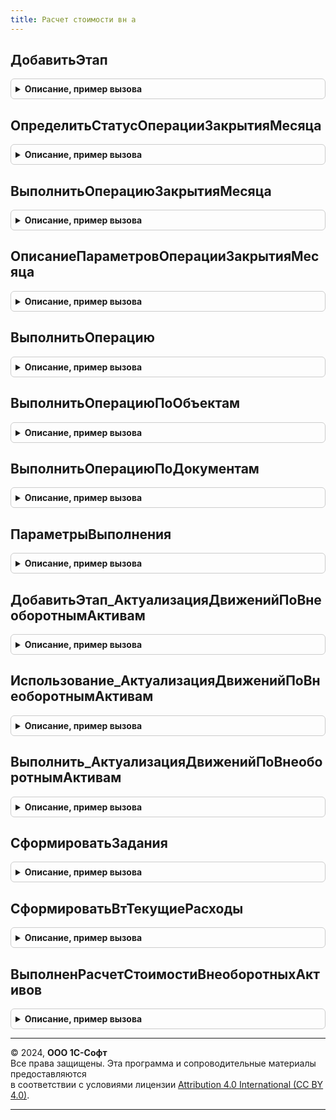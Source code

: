 ```yaml
---
title: Расчет стоимости вн а
---
```



## ДобавитьЭтап
<details style="margin: 1em 0; padding: 0.5em; border: 1px solid #ccc; border-radius: 6px;">

<summary style="font-weight: bold; cursor: pointer;">Описание, пример вызова</summary>

```bsl

// Добавляет этап в таблицу этапов закрытия месяца.
// Элементы данной таблицы являются элементами второго уровня в дереве этапов в форме закрытия месяца.
//
// Параметры:
// 	ТаблицаЭтапов - (См. Обработки.ОперацииЗакрытияМесяца.ЗаполнитьОписаниеЭтаповЗакрытияМесяца)
// 	ТекущийРодитель - Строка - идентификатор группы.
Процедура ДобавитьЭтап(ТаблицаЭтапов,ТекущийРодитель) Экспорт
```

Пример вызова
```bsl
РасчетСтоимостиВНА.ДобавитьЭтап(ТаблицаЭтапов, ТекущийРодитель) 
```
</details>

## ОпределитьСтатусОперацииЗакрытияМесяца
<details style="margin: 1em 0; padding: 0.5em; border: 1px solid #ccc; border-radius: 6px;">

<summary style="font-weight: bold; cursor: pointer;">Описание, пример вызова</summary>

```bsl

// Опредяет статус операции закрытия месяца "ФормированиеДвиженийПоВнеоборотнымАктивам".
//
// Параметры:
//  ПараметрыОбработчика - Структура - Параметры обработчика
Процедура ОпределитьСтатусОперацииЗакрытияМесяца(ПараметрыОбработчика) Экспорт
```

Пример вызова
```bsl
РасчетСтоимостиВНА.ОпределитьСтатусОперацииЗакрытияМесяца(ПараметрыОбработчика) 
```
</details>

## ВыполнитьОперациюЗакрытияМесяца
<details style="margin: 1em 0; padding: 0.5em; border: 1px solid #ccc; border-radius: 6px;">

<summary style="font-weight: bold; cursor: pointer;">Описание, пример вызова</summary>

```bsl

// Выполняет операцию закрытия месяца "ФормированиеДвиженийПоВнеоборотнымАктивам".
//
// Параметры:
//  ПараметрыОбработчика - см. Обработки.ОперацииЗакрытияМесяца.ИнициализироватьПараметрыОбработчикаЭтапа
Процедура ВыполнитьОперациюЗакрытияМесяца(ПараметрыОбработчика) Экспорт
```

Пример вызова
```bsl
РасчетСтоимостиВНА.ВыполнитьОперациюЗакрытияМесяца(ПараметрыОбработчика) 
```
</details>

## ОписаниеПараметровОперацииЗакрытияМесяца
<details style="margin: 1em 0; padding: 0.5em; border: 1px solid #ccc; border-radius: 6px;">

<summary style="font-weight: bold; cursor: pointer;">Описание, пример вызова</summary>

```bsl

// Формирует описание технологических параметров.
//
// Возвращаемое значение:
//  ТаблицаЗначений - Описание параметров операции закрытия месяца
Функция ОписаниеПараметровОперацииЗакрытияМесяца() Экспорт
```

Пример вызова
```bsl
Результат = РасчетСтоимостиВНА.ОписаниеПараметровОперацииЗакрытияМесяца() 
```
</details>

## ВыполнитьОперацию
<details style="margin: 1em 0; padding: 0.5em; border: 1px solid #ccc; border-radius: 6px;">

<summary style="font-weight: bold; cursor: pointer;">Описание, пример вызова</summary>

```bsl

// Выполняет расчет стоимости в несколько потоков.
//
// Параметры:
//  НачалоПериода - Дата - Период с которого требуется выполнить операцию
//  КонецПериода - Дата - Период по который требуется выполнить операцию
//  СписокОрганизаций - Массив из СправочникСсылка.Организации - Список организаций
//  НомерДоРасчета - Число - Номер заданий
//  МенеджерВременныхТаблиц - МенеджерВременныхТаблиц - Содержит список объектов
//  ИдентификаторРасчета - УникальныйИдентификатор - идентификатор расчета
//
// Возвращаемое значение:
//  Структура - результат формирования движений:
// 		* ЕстьОшибки - Булево - Истина, если были зарегистрированы ошибки во время выполнения
// 		* ТекстОшибки - Строка - Текст ошибки
// 		* КоличествоДанных - Число - Количество объектов, по которым сформированы движения
//
Функция ВыполнитьОперацию(НачалоПериода, КонецПериода, СписокОрганизаций, НомерДоРасчета, МенеджерВременныхТаблиц, ИдентификаторРасчета) Экспорт
```

Пример вызова
```bsl
Результат = РасчетСтоимостиВНА.ВыполнитьОперацию(НачалоПериода, КонецПериода, СписокОрганизаций, НомерДоРасчета, МенеджерВременныхТаблиц, ИдентификаторРасчета) 
```
</details>

## ВыполнитьОперациюПоОбъектам
<details style="margin: 1em 0; padding: 0.5em; border: 1px solid #ccc; border-radius: 6px;">

<summary style="font-weight: bold; cursor: pointer;">Описание, пример вызова</summary>

```bsl

// Выполняет расчет стоимости по указанным объектам.
//
// Параметры:
//  ПараметрыВыполнения - см. ПараметрыВыполнения
//
// Возвращаемое значение:
//  Число - Количество объектов, по которым сформированы движения
Функция ВыполнитьОперациюПоОбъектам(ПараметрыВыполнения) Экспорт
```

Пример вызова
```bsl
Результат = РасчетСтоимостиВНА.ВыполнитьОперациюПоОбъектам(ПараметрыВыполнения) 
```
</details>

## ВыполнитьОперациюПоДокументам
<details style="margin: 1em 0; padding: 0.5em; border: 1px solid #ccc; border-radius: 6px;">

<summary style="font-weight: bold; cursor: pointer;">Описание, пример вызова</summary>

```bsl

// Выполняет расчет стоимости ОС и НМА по документам.
//
// Параметры:
//  СписокДокументов - Массив из ДокументСсылка - Список документов, по которым требуется рассчитать стоимость.
//
Процедура ВыполнитьОперациюПоДокументам(СписокДокументов) Экспорт
```

Пример вызова
```bsl
РасчетСтоимостиВНА.ВыполнитьОперациюПоДокументам(СписокДокументов) 
```
</details>

## ПараметрыВыполнения
<details style="margin: 1em 0; padding: 0.5em; border: 1px solid #ccc; border-radius: 6px;">

<summary style="font-weight: bold; cursor: pointer;">Описание, пример вызова</summary>

```bsl

// Параметры выполнения операции.
//
// Возвращаемое значение:
//  Структура - Параметры выполнения:
// 		* КонецПериода - Дата - Конец периода выполнения операции
// 		* СписокОрганизаций - Массив из СправочникСсылка.Организации - Организации, для которых выполняется операция
// 		* СписокОбъектов - ТаблицаЗначений - Объекты, для которых выполняется операция
// 		* ВернутьДокументыКОтражению - Булево - Истина, если нужно вернуть документы к отражению в регл. учете
// 		* СформироватьЗадания - Булево - Истина, если нужно сформировать задания
// 		* УдалитьЗадания - Булево - Истина, если нужно удалить задания
// 		* НомерДоРасчета - Число - Номер заданий
// 		* ВыполнитьПроверку - Булево - Истина, если нужно выполнить проверку и зарегистрировать ошибки закрытия месяца
// 		* МенеджерВременныхТаблиц - Неопределено - Менеджер временных таблиц
//		* КоличествоДанных -Число - Количество обработанных данных
Функция ПараметрыВыполнения() Экспорт
```

Пример вызова
```bsl
Результат = РасчетСтоимостиВНА.ПараметрыВыполнения() 
```
</details>

## ДобавитьЭтап_АктуализацияДвиженийПоВнеоборотнымАктивам
<details style="margin: 1em 0; padding: 0.5em; border: 1px solid #ccc; border-radius: 6px;">

<summary style="font-weight: bold; cursor: pointer;">Описание, пример вызова</summary>

```bsl

// Добавляет этап в таблицу этапов закрытия месяца.
// Элементы данной таблицы являются элементами второго уровня в дереве этапов в форме закрытия месяца.
//
// Параметры:
// 	ТаблицаЭтапов - См. Обработки.ОперацииЗакрытияМесяца.ЗаполнитьОписаниеЭтаповЗакрытияМесяца
// 	ТекущийРодитель - Строка - идентификатор группы.
Процедура ДобавитьЭтап_АктуализацияДвиженийПоВнеоборотнымАктивам(ТаблицаЭтапов,ТекущийРодитель) Экспорт
```

Пример вызова
```bsl
РасчетСтоимостиВНА.ДобавитьЭтап_АктуализацияДвиженийПоВнеоборотнымАктивам(ТаблицаЭтапов, ТекущийРодитель) 
```
</details>

## Использование_АктуализацияДвиженийПоВнеоборотнымАктивам
<details style="margin: 1em 0; padding: 0.5em; border: 1px solid #ccc; border-radius: 6px;">

<summary style="font-weight: bold; cursor: pointer;">Описание, пример вызова</summary>

```bsl

// Опредяет статус операции "АктуализацияДвиженийПоВнеоборотнымАктивам".
//
// Параметры:
//  ПараметрыОбработчика - Структура - Параметры обработчика
Процедура Использование_АктуализацияДвиженийПоВнеоборотнымАктивам(ПараметрыОбработчика) Экспорт
```

Пример вызова
```bsl
РасчетСтоимостиВНА.Использование_АктуализацияДвиженийПоВнеоборотнымАктивам(ПараметрыОбработчика) 
```
</details>

## Выполнить_АктуализацияДвиженийПоВнеоборотнымАктивам
<details style="margin: 1em 0; padding: 0.5em; border: 1px solid #ccc; border-radius: 6px;">

<summary style="font-weight: bold; cursor: pointer;">Описание, пример вызова</summary>

```bsl

// Выполняет операцию "Актуализация движений по ОС и НМА".
//
// Параметры:
//  ПараметрыОбработчика - Структура - Параметры обработчика
Процедура Выполнить_АктуализацияДвиженийПоВнеоборотнымАктивам(ПараметрыОбработчика) Экспорт
```

Пример вызова
```bsl
РасчетСтоимостиВНА.Выполнить_АктуализацияДвиженийПоВнеоборотнымАктивам(ПараметрыОбработчика) 
```
</details>

## СформироватьЗадания
<details style="margin: 1em 0; padding: 0.5em; border: 1px solid #ccc; border-radius: 6px;">

<summary style="font-weight: bold; cursor: pointer;">Описание, пример вызова</summary>

```bsl

// Формирует задания к расчету стоимости ОС и НМА, если изменились исходные данные.
//
// Параметры:
// 	Документ - ДокументОбъект, Неопределено - Документ, который изменяется.
// 	ДанныеТаблиц - см. ПроведениеДокументов.ДанныеТаблицСтаройСтруктуры
Процедура СформироватьЗадания(Документ, ДанныеТаблиц) Экспорт
```

Пример вызова
```bsl
РасчетСтоимостиВНА.СформироватьЗадания(Документ, ДанныеТаблиц) 
```
</details>

## СформироватьВтТекущиеРасходы
<details style="margin: 1em 0; padding: 0.5em; border: 1px solid #ccc; border-radius: 6px;">

<summary style="font-weight: bold; cursor: pointer;">Описание, пример вызова</summary>

```bsl

// Формирует таблицу, которая содержит накопленные расходы по объектам учета.
//
// Параметры:
//  Период - Дата - Период
//  МенеджерВременныхТаблиц - МенеджерВременныхТаблиц - Содержит таблицу ВтПорцияДанныхКРасчету с полями:
//			* Ссылка - ДокументСсылка -
//			* Дата - Дата -
//			* Организация - СправочникСсылка.Организации -
//			* ОбъектУчета - СправочникСсылка.ОбъектыЭксплуатации, СправочникСсылка.НематериальныеАктивы -
//
Процедура СформироватьВтТекущиеРасходы(Период, МенеджерВременныхТаблиц) Экспорт
```

Пример вызова
```bsl
РасчетСтоимостиВНА.СформироватьВтТекущиеРасходы(Период, МенеджерВременныхТаблиц) 
```
</details>

## ВыполненРасчетСтоимостиВнеоборотныхАктивов
<details style="margin: 1em 0; padding: 0.5em; border: 1px solid #ccc; border-radius: 6px;">

<summary style="font-weight: bold; cursor: pointer;">Описание, пример вызова</summary>

```bsl

// Определяет выполнен ли расчет стоимости внеоборотных активов на указанную дату.
//
// Параметры:
//  Период - Дата - Период
//  СписокОрганизаций - СправочникСсылка.Организации, Массив из СправочникСсылка.Организации - Список организаций
//
// Возвращаемое значение:
//  Булево - Истина, если выполнен расчет стоимости внеоборотных активов.
Функция ВыполненРасчетСтоимостиВнеоборотныхАктивов(Период, СписокОрганизаций) Экспорт
```

Пример вызова
```bsl
Результат = РасчетСтоимостиВНА.ВыполненРасчетСтоимостиВнеоборотныхАктивов(Период, СписокОрганизаций) 
```
</details>

---

© 2024, **ООО 1С-Софт**  
Все права защищены. Эта программа и сопроводительные материалы предоставляются  
в соответствии с условиями лицензии [Attribution 4.0 International (CC BY 4.0)](https://creativecommons.org/licenses/by/4.0/legalcode).

---
